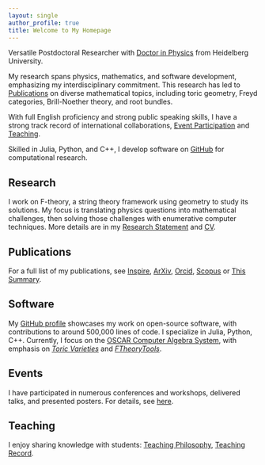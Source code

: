 ```yaml
---
layout: single
author_profile: true
title: Welcome to My Homepage
---
```


Versatile Postdoctoral Researcher with [Doctor in Physics](https://archiv.ub.uni-heidelberg.de/volltextserver/24045/) from Heidelberg University.

My research spans physics, mathematics, and software development, emphasizing my interdisciplinary commitment. This research has led to [Publications](https://martinbies.github.io/publications/) on diverse mathematical topics, including toric geometry, Freyd categories, Brill-Noether theory, and root bundles.

With full English proficiency and strong public speaking skills, I have a strong track record of international collaborations, [Event Participation](https://martinbies.github.io/events/) and [Teaching](https://martinbies.github.io/teaching/).

Skilled in Julia, Python, and C++, I develop software on [GitHub](https://github.com/herearound) for computational research.


## Research

I work on F-theory, a string theory framework using geometry to study its solutions. My focus is translating physics questions into mathematical challenges, then solving those challenges with enumerative computer techniques. More details are in my [Research Statement](/General/ResearchStatement.pdf) and [CV](/General/CV_MartinBies.pdf).


## Publications

For a full list of my publications, see [Inspire](https://inspirehep.net/author/profile/M.Bies.1), [ArXiv](https://arxiv.org/search/?query=Martin+Bies&searchtype=author&abstracts=hide&order=-announced_date_first&size=50), [Orcid](https://orcid.org/0000-0002-9609-1693), [Scopus](https://www.scopus.com/authid/detail.uri?authorId=57197835420) or [This Summary](https://martinbies.github.io/publications/).


## Software

My [GitHub profile](https://github.com/herearound) showcases my work on open-source software, with contributions to around 500,000 lines of code. I specialize in Julia, Python, C++. Currently, I focus on the [OSCAR Computer Algebra System](https://www.oscar-system.org/), with emphasis on [*Toric Varieties*](https://docs.oscar-system.org/stable/AlgebraicGeometry/ToricVarieties/intro/) and [*FTheoryTools*](https://docs.oscar-system.org/stable/Experimental/FTheoryTools/introduction/).


## Events

I have participated in numerous conferences and workshops, delivered talks, and presented posters. For details, see [here](https://martinbies.github.io/events/).


## Teaching

I enjoy sharing knowledge with students: [Teaching Philosophy](/General/TeachingStatementMartinBies.pdf), [Teaching Record](https://martinbies.github.io/teaching/).
